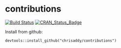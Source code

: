 # contributions
[![Build Status](https://travis-ci.org/chrisaddy/contributions.svg?branch=master)](https://travis-ci.org/chrisaddy/contributions)
[![CRAN_Status_Badge](http://www.r-pkg.org/badges/version/contributions)](https://cran.r-project.org/package=contributions)


Install from github:

```{r}
devtools::install_github("chrisaddy/contributions")
```